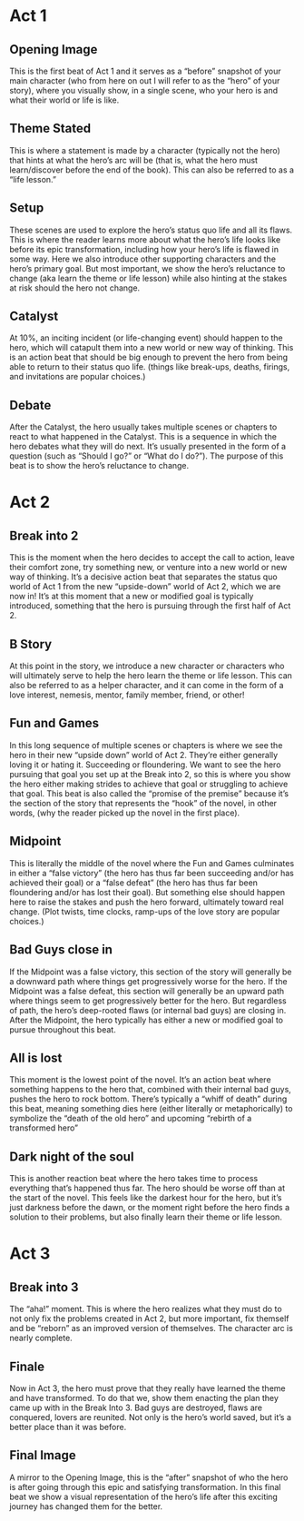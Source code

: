 # Act 1

## Opening Image

This is the first beat of Act 1 and it serves as a “before” snapshot of your main character (who from here on out I will refer to as the “hero” of your story), where you visually show, in a single scene, who your hero is and what their world or life is like.

## Theme Stated

This is where a statement is made by a character (typically not the hero) that hints at what the hero’s arc will be (that is, what the hero must learn/discover before the end of the book). This can also be referred to as a “life lesson.”

## Setup

These scenes are used to explore the hero’s status quo life and all its flaws. This is where the reader learns more about what the hero’s life looks like before its epic transformation, including how your hero’s life is flawed in some way. Here we also introduce other supporting characters and the hero’s primary goal. But most important, we show the hero’s reluctance to change (aka learn the theme or life lesson) while also hinting at the stakes at risk should the hero not change.

## Catalyst

At 10%, an inciting incident (or life-changing event) should happen to the hero, which will catapult them into a new world or new way of thinking. This is an action beat that should be big enough to prevent the hero from being able to return to their status quo life. (things like break-ups, deaths, firings, and invitations are popular choices.)

## Debate

After the Catalyst, the hero usually takes multiple scenes or chapters to react to what happened in the Catalyst. This is a sequence in which the hero debates what they will do next. It’s usually presented in the form of a question (such as “Should I go?” or “What do I do?”). The purpose of this beat is to show the hero’s reluctance to change.

# Act 2

## Break into 2

This is the moment when the hero decides to accept the call to action, leave their comfort zone, try something new, or venture into a new world or new way of thinking. It’s a decisive action beat that separates the status quo world of Act 1 from the new “upside-down” world of Act 2, which we are now in! It’s at this moment that a new or modified goal is typically introduced, something that the hero is pursuing through the first half of Act 2.

## B Story

At this point in the story, we introduce a new character or characters who will ultimately serve to help the hero learn the theme or life lesson. This can also be referred to as a helper character, and it can come in the form of a love interest, nemesis, mentor, family member, friend, or other!

## Fun and Games

In this long sequence of multiple scenes or chapters is where we see the hero in their new “upside down” world of Act 2. They’re either generally loving it or hating it. Succeeding or floundering. We want to see the hero pursuing that goal you set up at the Break into 2, so this is where you show the hero either making strides to achieve that goal or struggling to achieve that goal. This beat is also called the “promise of the premise” because it’s the section of the story that represents the “hook” of the novel, in other words, (why the reader picked up the novel in the first place).

## Midpoint

This is literally the middle of the novel where the Fun and Games culminates in either a “false victory” (the hero has thus far been succeeding and/or has achieved their goal) or a “false defeat” (the hero has thus far been floundering and/or has lost their goal). But something else should happen here to raise the stakes and push the hero forward, ultimately toward real change. (Plot twists, time clocks, ramp-ups of the love story are popular choices.)

## Bad Guys close in

If the Midpoint was a false victory, this section of the story will generally be a downward path where things get progressively worse for the hero. If the Midpoint was a false defeat, this section will generally be an upward path where things seem to get progressively better for the hero. But regardless of path, the hero’s deep-rooted flaws (or internal bad guys) are closing in. After the Midpoint, the hero typically has either a new or modified goal to pursue throughout this beat.

## All is lost

This moment is the lowest point of the novel. It’s an action beat where something happens to the hero that, combined with their internal bad guys, pushes the hero to rock bottom. There’s typically a “whiff of death” during this beat, meaning something dies here (either literally or metaphorically) to symbolize the “death of the old hero” and upcoming “rebirth of a transformed hero”

## Dark night of the soul

This is another reaction beat where the hero takes time to process everything that’s happened thus far. The hero should be worse off than at the start of the novel. This feels like the darkest hour for the hero, but it’s just darkness before the dawn, or the moment right before the hero finds a solution to their problems, but also finally learn their theme or life lesson.

# Act 3

## Break into 3

The “aha!” moment. This is where the hero realizes what they must do to not only fix the problems created in Act 2, but more important, fix themself and be “reborn” as an improved version of themselves. The character arc is nearly complete.

## Finale

Now in Act 3, the hero must prove that they really have learned the theme and have transformed. To do that we, show them enacting the plan they came up with in the Break Into 3. Bad guys are destroyed, flaws are conquered, lovers are reunited. Not only is the hero’s world saved, but it’s a better place than it was before.

## Final Image

A mirror to the Opening Image, this is the “after” snapshot of who the hero is after going through this epic and satisfying transformation. In this final beat we show a visual representation of the hero’s life after this exciting journey has changed them for the better.
